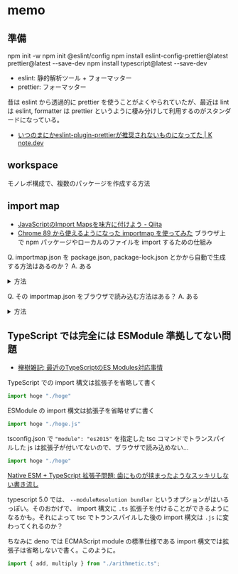 # memo
## 準備
npm init -w
npm init @eslint/config
npm install eslint-config-prettier@latest prettier@latest --save-dev
npm install typescript@latest --save-dev

- eslint: 静的解析ツール + フォーマッター
- prettier: フォーマッター

昔は eslint から透過的に prettier を使うことがよくやられていたが、最近は lint は eslint, formatter は prettier というように棲み分けして利用するのがスタンダードになっている。
- [いつのまにかeslint\-plugin\-prettierが推奨されないものになってた \| K note\.dev](https://knote.dev/post/2020-08-29/duprecated-eslint-plugin-prettier/)

## workspace
モノレポ構成で、複数のパッケージを作成する方法

## import map
- [JavaScriptのImport Mapsを味方に付けよう \- Qiita](https://qiita.com/tronicboy/items/b822e40b3a2c43597f33)
- [Chrome 89 から使えるようになった importmap を使ってみた](http://var.blog.jp/archives/84173363.html)
ブラウザ上で npm パッケージやローカルのファイルを import するための仕組み

Q. importmap.json を package.json, package-lock.json とかから自動で生成する方法はあるのか？
A. ある

<details>
<summary>方法</summary>

はい、自動的に importmap.json ファイルを生成する方法がいくつかあります。

import-js パッケージを使用する方法
import-js パッケージは、JavaScript プロジェクト用の importmap.json ファイルを自動生成するためのツールです。以下のコマンドでインストールできます。

npm install -g import-js
import-js を使うと、npm パッケージやローカルファイルのインポートを自動で解決し、importmap.json ファイルを自動生成します。以下のコマンドで importmap.json を生成できます。

importjs generate
このコマンドを実行すると、プロジェクトのルートディレクトリに importmap.json ファイルが生成されます。

esinstall パッケージを使用する方法
esinstall パッケージは、npm パッケージをインストールし、importmap.json ファイルを自動生成するためのツールです。以下のコマンドでインストールできます。


npm install -g esinstall
esinstall を使うと、npm パッケージをインストールし、importmap.json ファイルを自動生成できます。以下のコマンドで importmap.json を生成できます。

esinstall --dest . --import-map importmap.json
このコマンドを実行すると、importmap.json ファイルが生成されます。

以上の方法を使用することで、手動で importmap.json ファイルを作成する手間を省くことができます。

</details>


Q. その importmap.json をブラウザで読み込む方法はある？
A. ある

<details>
<summary>方法</summary>

はい、importmap.json ファイルをブラウザで読み込む方法はあります。

importmap.json ファイルを読み込むには、`<script type="importmap">` タグを使用します。以下のように、HTML ファイルに importmap.json ファイルへのパスを記述し、`<script>` タグで読み込みます。

html

``` html
<!DOCTYPE html>
<html>
  <head>
    <meta charset="utf-8">
    <title>importmap sample</title>
    <script type="importmap" src="./importmap.json"></script>
  </head>
  <body>
    <h1>importmap sample</h1>
    <script type="module">
      // ES modules を使用したコード
      import { hello } from 'sample-package';
      console.log(hello());
    </script>
  </body>
</html>
```

`<script type="importmap">` タグを使用することで、ブラウザが importmap.json ファイルを読み込み、`<script type="module">` タグ内で import 文を使用する際に、importmap.json ファイルの設定が適用されます。

注意点としては、現在 importmap.json ファイルは、まだ一部のブラウザでしかサポートされておらず、動作が保証されていないことです。また、importmap.json ファイルの設定は、セキュリティ上の問題にも影響を与えるため、信頼できるソースから提供される必要があります。

</details>


## TypeScript では完全には ESModule 準拠してない問題
- [欅樹雑記: 最近のTypeScriptのES Modules対応事情](https://blog.zelkova.cc/2021/10/typescript-esmodules.html)

TypeScript での import 構文は拡張子を省略して書く

``` typescript
import hoge "./hoge"
```

ESModule の import 構文は拡張子を省略せずに書く

``` typescript
import hoge "./hoge.js"
```

tsconfig.json で `"module": "es2015"` を指定した tsc コマンドでトランスパイルした js は拡張子が付いてないので、ブラウザで読み込めない…

``` typescript
import hoge "./hoge"
```

[Native ESM \+ TypeScript 拡張子問題: 歯にものが挟まったようなスッキリしない書き流し](https://zenn.dev/qnighy/articles/19603f11d5f264#*.ts-%E6%8B%A1%E5%BC%B5%E5%AD%90%E3%82%92%E3%81%9D%E3%81%AE%E3%81%BE%E3%81%BE%E6%9B%B8%E3%81%8F%E6%96%B9%E9%87%9D%E3%81%8C%E4%BD%BF%E3%81%88%E3%82%8B%E3%82%88%E3%81%86%E3%81%AB%E3%81%AA%E3%81%A3%E3%81%9F)

typescript 5.0 では、 `--moduleResolution bundler` というオプションがはいるっぽい。そのおかげで、 import 構文に `.ts` 拡張子を付けることができるようになるかも。それによって tsc でトランスパイルした後の import 構文は `.js` に変わってくれるのか？

ちなみに deno では ECMAScript module の標準仕様である import 構文では拡張子は省略しないで書く。このように。

``` typescript
import { add, multiply } from "./arithmetic.ts";
```
